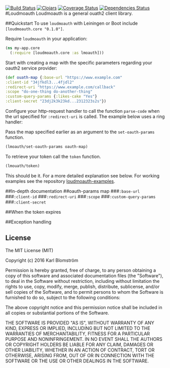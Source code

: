 [![Build Status](https://travis-ci.org/blmstrm/loudmoauth.svg?branch=master)](https://travis-ci.org/blmstrm/loudmoauth)
[![Clojars](https://img.shields.io/clojars/v/loudmoauth.svg)](http://clojars.org/loudmoauth)
[![Coverage Status](https://coveralls.io/repos/github/blmstrm/loudmoauth/badge.svg?branch=master)](https://coveralls.io/github/blmstrm/loudmoauth?branch=master)
[![Dependencies Status](https://jarkeeper.com/blmstrm/loudmoauth/status.svg)](https://jarkeeper.com/blmstrm/loudmoauth)
#Loudmoauth
Loudmoauth is a general ouath2 client library. 

##Quickstart
To use `loudmoauth` with Leiningen or Boot include `[loudmoauth.core "0.1.0"]`.

Require `loudmoauth` in your application:
```Clojure
(ns my-app.core
  (:require [loudmoauth.core :as lmoauth]))
```
Start with creating a map with the specific parameters regarding your oauth2 service provider:
  ```Clojure
  (def ouath-map {:base-url "https://www.example.com"
  :client-id "34jfkdl3...4fjdl2"
  :redirect-uri "https://www.example.com/callback"
  :scope "do-one-thing do-another-thing"
  :custom-query-params {:likes-cake "Yes"}
  :client-secret "23dj2k3k23kd...2312323s2s"})
```
Configure your http-request handler to call the function `parse-code` when the url  specified for `:redirect-uri` is called. The example below uses a ring handler:

Pass the map specified earlier as an argument to the `set-oauth-params` function.
```Clojure
(lmoauth/set-oauth-params oauth-map)
```
To retrieve your token call the `token` function.
```Clojure
(lmouath/token)
```
This should be it. For a more detailed explanation see below. For working examples see the repository [loudmoauth-examples](https://github.com/blmstrm/loudmoauth-examples).

##In-depth documentation
##oauth-params map
###`:base-url`
###`:client-id`
###`:redirect-uri`
###`:scope`
###`:custom-query-params`
###`:client-secret`

##When the token expires

##Exception handling

## License
The MIT License (MIT)

Copyright (c) 2016 Karl Blomström

Permission is hereby granted, free of charge, to any person obtaining a copy of this software and associated documentation files (the "Software"), to deal in the Software without restriction, including without limitation the rights to use, copy, modify, merge, publish, distribute, sublicense, and/or sell copies of the Software, and to permit persons to whom the Software is furnished to do so, subject to the following conditions:

The above copyright notice and this permission notice shall be included in all copies or substantial portions of the Software.

THE SOFTWARE IS PROVIDED "AS IS", WITHOUT WARRANTY OF ANY KIND, EXPRESS OR IMPLIED, INCLUDING BUT NOT LIMITED TO THE WARRANTIES OF MERCHANTABILITY, FITNESS FOR A PARTICULAR PURPOSE AND NONINFRINGEMENT. IN NO EVENT SHALL THE AUTHORS OR COPYRIGHT HOLDERS BE LIABLE FOR ANY CLAIM, DAMAGES OR OTHER LIABILITY, WHETHER IN AN ACTION OF CONTRACT, TORT OR OTHERWISE, ARISING FROM, OUT OF OR IN CONNECTION WITH THE SOFTWARE OR THE USE OR OTHER DEALINGS IN THE SOFTWARE.
